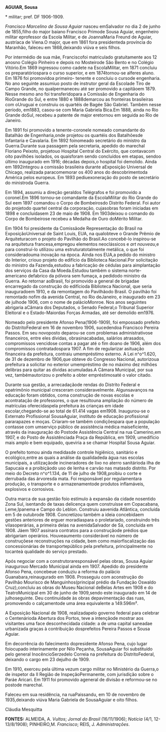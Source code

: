 **AGUIAR, Sousa**

\* militar; pref. DF 1906-1909.

*Francisco Marcelino de Sousa Aguiar* nasceu emSalvador no dia 2 de
junho de 1855,filho do major baiano Francisco Primode Sousa Aguiar,
engenheiro militar eprofessor da Escola Militar, e de JoannaMaria Freund
de Aguiar, austríaca de Viena.O major, que em 1861 fora presidenteda
província do Maranhão, faleceu em 1868,deixando viúva e seis filhos.

Por intermédio de sua mãe, Franciscofoi matriculado gratuitamente aos 12
anosno Colégio Pinheiro e depois no Mosteirode São Bento e no Colégio
Vitório.Em 1869 ingressou como cadete na EscolaMilitar, em 1871 concluiu
os preparatóriospara o curso superior, e em 1874tornou-se alferes aluno.
Em 1876 foi promovidoa primeiro- tenente e concluiu o cursode
engenharia. No ano seguinte assumiuo posto de instrutor geral da
Escolade Tiro de Campo Grande, no qualpermaneceu até ser promovido a
capitãoem 1879. Nesse mesmo ano foi transferidopara a Comissão de
Engenharia do RioGrande do Sul, e entre 1880 e 1888demarcou as
fronteiras brasileiras com oUruguai e construiu os quartéis de Bagée São
Gabriel. Também nesse período, em1883, casou-se com Maria Gabriela
Bica.Em 1888, ainda no Rio Grande doSul, recebeu a patente de major
eretornou em seguida ao Rio de Janeiro.

Em 1891 foi promovido a tenente-coronele nomeado comandante do Batalhão
de Engenharia,onde projetou os quartéis dos Batalhõesde Infantaria e
Cavalaria. Em 1892 foinomeado secretário do ministro da Guerra.Durante
sua passagem pela secretaria, apedido do marechal Floriano Peixoto,
projetouo Hospital Central do Exército, que contavacom oito pavilhões
isolados, os quaisforam sendo concluídos em etapas, sendoo último
inaugurado em 1916; décadas depois,o hospital foi demolido. Ainda em
1892integrou a comissão brasileira durante aExposição Universal de
Chicago, realizada paracomemorar os 400 anos do descobrimentoda América
pelos europeus. Em 1893 pediuexoneração do posto de secretário do
ministroda Guerra.

Em 1894, assumiu a direção geraldos Telégrafos e foi promovido a
coronel.Em 1896 tornou-se comandante da EscolaMilitar do Rio Grande do
Sul eem 1897 comandou o Corpo de Bombeirosdo Distrito Federal. Foi autor
do projetodo quartel central da corporação, cujasobras foram iniciadas
em 1898 e concluídasem 23 de maio de 1908. Em 1903deixou o comando do
Corpo de Bombeirose recebeu a Medalha de Ouro doMérito Militar.

Em 1904 foi presidente da Comissãode Representação do Brasil na
ExposiçãoUniversal de Saint Louis, EUA, na qualobteve o Grande Prêmio de
Arquiteturacom o projeto do Pavilhão do Brasil.Ao concebê-lo inspirou-se
na arquitetura francesa,empregou elementos neoclássicos e *art
nouveau*,e para construí-lo utilizou uma estruturatotalmente metálica, o
que foi consideradouma inovação na época. Ainda nos EUA,a pedido do
ministro do Interior, criouo projeto do edifício da Biblioteca
Nacional.Por solicitação do ministro da Fazenda,estudou a fabricação de
cédulas para aimplantação dos serviços da Casa da Moeda.Estudou também o
sistema norte-americano defabrico da pólvora sem fumaça, a pedidodo
ministro da Guerra. Ao retornar aoBrasil, foi promovido a general de
brigadae encarregado da construção do edifícioda Biblioteca Nacional,
que seria inauguradoem 1910, e da remontagem do Pavilhãodo Brasil. O
pavilhão foi remontado nofim da avenida Central, no Rio deJaneiro, e
inaugurado em 23 de julhode 1906, com o nome de palácioMonroe. Nos anos
seguintes abrigaria aCâmara dos Deputados, o Senado Federal,o Tribunal
Superior Eleitoral e o Estado-Maiordas Forças Armadas, até ser demolido
em1976.

Nomeado pelo presidente Afonso Pena(1906-1909), foi empossado prefeito
do DistritoFederal em 16 de novembro 1906, sucedendoa Francisco Pereira
Passos. Em seu novoposto deparou-se com problemas administrativose
financeiros, entre eles dívidas, obrasinacabadas, salários atrasados,
compromissos vencidose contas a pagar até o fim doano de 1906, além dos
compromissos contratadospara 1907. A fim de regularizar asituação
financeira da prefeitura, contraiu umempréstimo externo. A Lei
n^o^1.620, de 31 de dezembro de 1906,que obteve do Congresso Nacional,
autorizoua prefeitura a solicitar no exterior umempréstimo de no máximo
dez milhões delibras para quitar as dívidas acumuladas.A Câmara
Municipal, por sua vez, tambémautorizou o prefeito a obter
empréstimosaté o valor citado.

Durante sua gestão, a arrecadaçãode rendas do Distrito Federal e
opatrimônio municipal cresceram consideravelmente. Algunsavanços na
educação foram obtidos, coma construção de novas escolas e acontratação
de professores, o que resultouna ampliação do número de matrículas
oferecidaspela prefeitura às crianças em idade escolar,chegando-se ao
total de 61.414 vagas em1908. Inaugurou-se o Externato Profissional
SousaAguiar, instituto de educação profissional pararapazes e moças.
Criaram-se também condiçõespara que a população contasse com umserviço
público de assistência médica maiseficiente, através da inauguração do
Postode Assistência Central na rua Camerino,em 1907, e do Posto de
Assistênciada Praça da República, em 1909, umedifício mais amplo e bem
equipado, queviria a se chamar Hospital Sousa Aguiar.

O prefeito tomou ainda medidasde controle higiênico, sanitário e
ecológico,entre as quais a análise da qualidadeda água nas escolas
municipais, a utilizaçãode incineradores de lixo no aterro sanitárioda
ilha de Sapucaia e a proibiçãodo uso de lenha e carvão nas matasdo
distrito. Por meio do Decreto n^o^1.134, de 11 de julho de 1908,proibiu
o corte e derrubada das árvoresda mata. Foi responsável por
regulamentara produção, o transporte e o armazenamentode produtos
inflamáveis, explosivos e corrosivos.

Outra marca de sua gestão foio estímulo à expansão da cidade nosentido
Zona Sul, isentando de taxas delicença quem construísse em Copacabana,
Leme,Ipanema e Campo do Leblon. Construiu aavenida Atlântica, concluída
em 5 de outubrode 1908. Concretizou também a ideia concebidaem gestões
anteriores de erguer moradiaspara o proletariado, construindo três
vilasoperárias, a primeira delas na avenidaSalvador de Sá, concluída em
1908. Jáem 1907 assinara contratos para a construçãode prédios que
abrigariam operários. Houveaumento considerável no número de
construçõese reconstruções na cidade, bem como maiorfiscalização das
concessionárias de transportepúblico pela prefeitura, principalmente no
tocanteà qualidade do serviço prestado.

Após negociar com a construtoraresponsável pelas obras, Sousa Aguiar
inaugurouo Mercado Municipal ainda em 1907. Apedido do presidente Afonso
Pena, concebeue conduziu a reforma do palácio Guanabara,reinaugurado em
1908. Prosseguiu com aconstrução do Pavilhão Mourisco de
Manguinhos(principal prédio da Fundação Oswaldo Cruz),concluiu as obras
do Museu Nacional deBelas Artes em 1908 e do TeatroMunicipal em 30 de
junho de 1909,sendo este inaugurado em 14 de julhoseguinte. Deu
continuidade às obras depavimentação das ruas, promovendo o calçamentode
uma área equivalente a 149.596m².

A Exposição Nacional de 1908, realizadapelo governo federal para
celebrar o Centenárioda Abertura dos Portos, teve a intençãode mostrar
aos visitantes uma face desconhecidada cidade: a de uma capital saneadae
urbanizada graças à contribuição dosprefeitos Pereira Passos e Sousa
Aguiar.

Em decorrência do falecimento dopresidente Afonso Pena, cujo lugar
foiocupado interinamente por Nilo Peçanha, SousaAguiar foi substituído
pelo general InocêncioSerzedelo Correia na prefeitura do
DistritoFederal, deixando o cargo em 23 dejulho de 1909.

Em 1910, exerceu pela última vezum cargo militar no Ministério da
Guerra,o de inspetor da II Região de InspeçãoPermanente, com jurisdição
sobre o Paráe Aricari. Em 1911 foi promovido ageneral de divisão e
reformou-se no postode marechal.

Faleceu em sua residência, na ruaPaissandu, em 10 de novembro de
1935,deixando viúva Maria Gabriela de SousaAguiar e oito filhos.

Cláudia Mesquitta

**FONTES:** ALMEIDA, A. *Vultos*; *Jornal do Brasil* (16/11/1906);
*Notícia* (4/1, 12-13/8/1908); PINHEIRO,M. *Francisco*; REIS, J.
*Administrações*.

